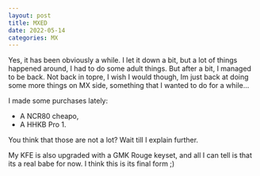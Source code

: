 ```yaml
---
layout: post
title: MXED
date: 2022-05-14
categories: MX
---
```



  Yes, it has been obviously a while. I let it down a bit, but a lot of things happened around, I had to do some adult things. But after a bit, I managed to be back. Not back in topre, I wish I would though, Im just back at doing some more things on MX side, something that I wanted to do for a while...

  I made some purchases lately:
  - A NCR80 cheapo,
  - A HHKB Pro 1.

  You think that those are not a lot? Wait till I explain further.

  My KFE is also upgraded with a GMK Rouge keyset, and all I can tell is that its a real babe for now. I think this is its final form ;)
